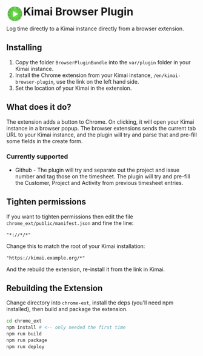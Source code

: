 # <img src="chrome_ext/public/icons/icon_48.png" width="45" align="left"> Kimai Browser Plugin

Log time directly to a Kimai instance directly from a browser extension.

## Installing

 1. Copy the folder `BrowserPluginBundle` into the `var/plugin` folder in your Kimai instance.
 1. Install the Chrome extension from your Kimai instance, `/en/kimai-browser-plugin`, use the link on the left hand side.
 1. Set the location of your Kimai in the extension.

## What does it do?

The extension adds a button to Chrome. On clicking, it will open your Kimai instance in a browser popup.  The browser extensions sends the current tab URL to your Kimai instance, and the plugin will try and parse that and pre-fill some fields in the create form.

### Currently supported

 * Github - The plugin will try and separate out the project and issue number and tag those on the timesheet. The plugin will try and pre-fill the Customer, Project and Activity from previous timesheet entries.

## Tighten permissions

If you want to tighten permissions then edit the file `chrome_ext/public/manifest.json` and fine the line:

    "*://*/*"

Change this to match the root of your Kimai installation:

    "https://kimai.example.org/*"

And the rebuild the extension, re-install it from the link in Kimai.

## Rebuilding the Extension

Change directory into `chrome-ext`, install the deps (you'll need npm installed), then build and package the extension.

```bash
cd chrome_ext
npm install # <-- only needed the first time
npm run build
npm run package
npm run deploy
```
